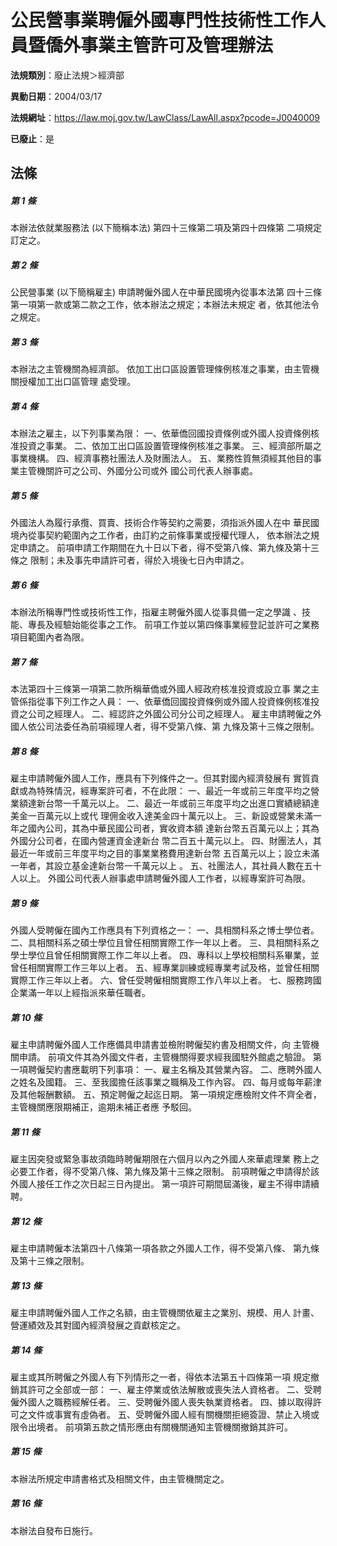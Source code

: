 # 公民營事業聘僱外國專門性技術性工作人員暨僑外事業主管許可及管理辦法

**法規類別**：廢止法規＞經濟部

**異動日期**：2004/03/17  

**法規網址**：https://law.moj.gov.tw/LawClass/LawAll.aspx?pcode=J0040009

**已廢止**：是



## 法條
##### 第 1 條
本辦法依就業服務法 (以下簡稱本法) 第四十三條第二項及第四十四條第
二項規定訂定之。

##### 第 2 條
公民營事業 (以下簡稱雇主) 申請聘僱外國人在中華民國境內從事本法第
四十三條第一項第一款或第二款之工作，依本辦法之規定；本辦法未規定
者，依其他法令之規定。

##### 第 3 條
本辦法之主管機關為經濟部。
依加工出口區設置管理條例核准之事業，由主管機關授權加工出口區管理
處受理。

##### 第 4 條
本辦法之雇主，以下列事業為限：
一、依華僑回國投資條例或外國人投資條例核准投資之事業。
二、依加工出口區設置管理條例核准之事業。
三、經濟部所屬之事業機構。
四、經濟事務社團法人及財團法人。
五、業務性質無須經其他目的事業主管機關許可之公司、外國分公司或外
    國公司代表人辦事處。


##### 第 5 條
外國法人為履行承攬、買賣、技術合作等契約之需要，須指派外國人在中
華民國境內從事契約範圍內之工作者，由訂約之前條事業或授權代理人，
依本辦法之規定申請之。
前項申請工作期間在九十日以下者，得不受第八條、第九條及第十三條之
限制；未及事先申請許可者，得於入境後七日內申請之。

##### 第 6 條
本辦法所稱專門性或技術性工作，指雇主聘僱外國人從事具備一定之學識
、技能、專長及經驗始能從事之工作。
前項工作並以第四條事業經登記並許可之業務項目範圍內者為限。

##### 第 7 條
本法第四十三條第一項第二款所稱華僑或外國人經政府核准投資或設立事
業之主管係指從事下列工作之人員：
一、依華僑回國投資條例或外國人投資條例核准投資之公司之經理人。
二、經認許之外國公司分公司之經理人。
雇主申請聘僱之外國人依公司法委任為前項經理人者，得不受第八條、第
九條及第十三條之限制。


##### 第 8 條
雇主申請聘僱外國人工作，應具有下列條件之一。但其對國內經濟發展有
實質貢獻或為特殊情況，經專案許可者，不在此限：
一、最近一年或前三年度平均之營業額達新台幣一千萬元以上。
二、最近一年或前三年度平均之出進口實績總額達美金一百萬元以上或代
    理佣金收入達美金四十萬元以上。
三、新設或營業未滿一年之國內公司，其為中華民國公司者，實收資本額
    達新台幣五百萬元以上；其為外國分公司者，在國內營運資金達新台
    幣二百五十萬元以上。
四、財團法人，其最近一年或前三年度平均之目的事業業務費用達新台幣
    五百萬元以上；設立未滿一年者，其設立基金達新台幣一千萬元以上
    。
五、社團法人，其社員人數在五十人以上。
外國公司代表人辦事處申請聘僱外國人工作者，以經專案許可為限。


##### 第 9 條
外國人受聘僱在國內工作應具有下列資格之一：
一、具相關科系之博士學位者。
二、具相關科系之碩士學位且曾任相關實際工作一年以上者。
三、具相關科系之學士學位且曾任相關實際工作二年以上者。
四、專科以上學校相關科系畢業，並曾任相關實際工作三年以上者。
五、經專業訓練或經專業考試及格，並曾任相關實際工作三年以上者。
六、曾任受聘僱相關實際工作八年以上者。
七、服務跨國企業滿一年以上經指派來華任職者。


##### 第 10 條
雇主申請聘僱外國人工作應備具申請書並檢附聘僱契約書及相關文件，向
主管機關申請。
前項文件其為外國文件者，主管機關得要求經我國駐外館處之驗證。
第一項聘僱契約書應載明下列事項：
一、雇主名稱及其營業內容。
二、應聘外國人之姓名及國籍。
三、至我國擔任該事業之職稱及工作內容。
四、每月或每年薪津及其他報酬數額。
五、預定聘僱之起迄日期。
第一項規定應檢附文件不齊全者，主管機關應限期補正，逾期未補正者應
予駁回。


##### 第 11 條
雇主因突發或緊急事故須臨時聘僱期限在六個月以內之外國人來華處理業
務上之必要工作者，得不受第八條、第九條及第十三條之限制。
前項聘僱之申請得於該外國人接任工作之次日起三日內提出。
第一項許可期間屆滿後，雇主不得申請續聘。

##### 第 12 條
雇主申請聘僱本法第四十八條第一項各款之外國人工作，得不受第八條、
第九條及第十三條之限制。

##### 第 13 條
雇主申請聘僱外國人工作之名額，由主管機關依雇主之業別、規模、用人
計畫、營運績效及其對國內經濟發展之貢獻核定之。

##### 第 14 條
雇主或其所聘僱之外國人有下列情形之一者，得依本法第五十四條第一項
規定撤銷其許可之全部或一部：
一、雇主停業或依法解散或喪失法人資格者。
二、受聘僱外國人之職務經解任者。
三、受聘僱外國人喪失執業資格者。
四、據以取得許可之文件或事實有虛偽者。
五、受聘僱外國人經有關機關拒絕簽證、禁止入境或限令出境者。
前項第五款之情形應由有關機關通知主管機關撤銷其許可。


##### 第 15 條
本辦法所規定申請書格式及相關文件，由主管機關定之。

##### 第 16 條
本辦法自發布日施行。


